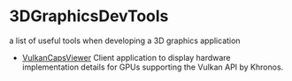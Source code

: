 # 3DGraphicsDevTools
a list of useful tools when developing a 3D graphics application

* [VulkanCapsViewer](https://github.com/SaschaWillems/VulkanCapsViewer) Client application to display hardware implementation details for GPUs supporting the Vulkan API by Khronos.

